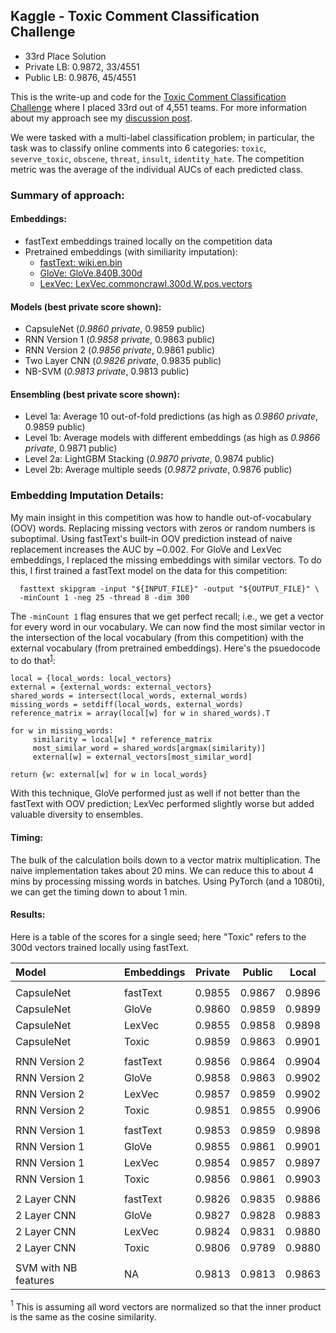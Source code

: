 ## Kaggle - Toxic Comment Classification Challenge

* 33rd Place Solution 
* Private LB: 0.9872, 33/4551
* Public LB: 0.9876, 45/4551

This is the write-up and code for the [Toxic Comment Classification Challenge](https://www.kaggle.com/c/jigsaw-toxic-comment-classification-challenge) where I placed 33rd out of 4,551 teams.  For more information about my approach see my [discussion post](https://www.kaggle.com/c/jigsaw-toxic-comment-classification-challenge/discussion/52666). 

We were tasked with a multi-label classification problem; in particular, the task was to classify online comments into 6 categories: `toxic`, `severve_toxic`, `obscene`, `threat`, `insult`, `identity_hate`.  The competition metric was the average of the individual AUCs of each predicted class.


### Summary of approach:



#### Embeddings: 
   - fastText embeddings trained locally on the competition data
   - Pretrained embeddings (with similiarity imputation): 
      * [fastText: wiki.en.bin](https://fasttext.cc/docs/en/english-vectors.html)
      * [GloVe: GloVe.840B.300d](https://nlp.stanford.edu/projects/glove/) 
      * [LexVec: LexVec.commoncrawl.300d.W.pos.vectors](https://github.com/alexandres/lexvec)

#### Models (best private score shown): 
   - CapsuleNet    (*0.9860 private*,	0.9859 public)
   - RNN Version 1 (*0.9858 private*,	0.9863 public)
   - RNN Version 2 (*0.9856 private*,	0.9861 public)
   - Two Layer CNN (*0.9826 private*,	0.9835 public)
   - NB-SVM (*0.9813 private*, 0.9813 public)
	
#### Ensembling (best private score shown):
   - Level 1a: Average 10 out-of-fold predictions (as high as *0.9860 private*, 0.9859 public)
   - Level 1b: Average models with different embeddings (as high as *0.9866 private*, 0.9871 public)
   - Level 2a: LightGBM Stacking (*0.9870 private*, 0.9874 public)
   - Level 2b: Average multiple seeds (*0.9872 private*, 0.9876 public)
   
### Embedding Imputation Details:


My main insight in this competition was how to handle out-of-vocabulary (OOV) words.  Replacing missing vectors with zeros or random numbers is suboptimal.  Using fastText's built-in OOV prediction instead of naive replacement increases the AUC by ~0.002.  For GloVe and LexVec embeddings, I replaced the missing embeddings with similar vectors. To do this, I first trained a fastText model on the data for this competition:
```
  fasttext skipgram -input "${INPUT_FILE}" -output "${OUTPUT_FILE}" \
  -minCount 1 -neg 25 -thread 8 -dim 300
```
The `-minCount 1` flag ensures that we get perfect recall; i.e., we get a vector for every word in our vocabulary.  We can now find the most similar vector in the intersection of the local vocabulary (from this competition) with the external vocabulary (from pretrained embeddings).  Here's the psuedocode to do that<sup>[1](#footnote1)</sup>:
```
local = {local_words: local_vectors}
external = {external_words: external_vectors}
shared_words = intersect(local_words, external_words)
missing_words = setdiff(local_words, external_words)
reference_matrix = array(local[w] for w in shared_words).T

for w in missing_words:
     similarity = local[w] * reference_matrix
     most_similar_word = shared_words[argmax(similarity)]
     external[w] = external_vectors[most_similar_word]

return {w: external[w] for w in local_words}
```
With this technique, GloVe performed just as well if not better than the fastText with OOV prediction; LexVec performed slightly worse but added valuable diversity to ensembles. 


#### Timing:
The bulk of the calculation boils down to a vector matrix multiplication.  The naive implementation takes about 20 mins. We can reduce this to about 4 mins by processing missing words in batches.  Using PyTorch (and a 1080ti), we can get the timing down to about 1 min. 

#### Results:
Here is a table of the scores for a single seed; here "Toxic" refers to the 300d vectors trained locally using fastText. 


| Model	| Embeddings | Private | Public | Local |
|:------ |:---------- | ------- | ------ | ----- |
|  |
| CapsuleNet	| fastText	| 0.9855	| 0.9867	| 0.9896|
| CapsuleNet	| GloVe	| 0.9860 	| 0.9859	| 0.9899|
| CapsuleNet	| LexVec	| 0.9855	| 0.9858	| 0.9898|
| CapsuleNet	| Toxic	| 0.9859	| 0.9863	| 0.9901|
|  |
| RNN Version 2	| fastText	| 0.9856	| 0.9864	| 0.9904|
| RNN Version 2	| GloVe	| 0.9858 	| 0.9863	| 0.9902|
| RNN Version 2	| LexVec	| 0.9857	| 0.9859	| 0.9902|
| RNN Version 2	| Toxic	| 0.9851	| 0.9855	| 0.9906|
|  |
| RNN Version 1	| fastText	| 0.9853	| 0.9859	| 0.9898|
| RNN Version 1	| GloVe	| 0.9855	| 0.9861	| 0.9901|
| RNN Version 1	| LexVec	| 0.9854	| 0.9857	| 0.9897|
| RNN Version 1	| Toxic	| 0.9856 | 0.9861	| 0.9903|
|  |
| 2 Layer CNN	| fastText	| 0.9826	| 0.9835	| 0.9886|
| 2 Layer CNN	| GloVe 	| 0.9827	| 0.9828	| 0.9883|
| 2 Layer CNN	| LexVec	| 0.9824	| 0.9831	| 0.9880|
| 2 Layer CNN	| Toxic	| 0.9806	| 0.9789	| 0.9880|
|  |
| SVM with NB features	| NA	| 0.9813	| 0.9813	| 0.9863|

<a name="footnote1"><sup>1</sup></a> This is assuming all word vectors are normalized so that the inner product is the same as the cosine similarity.  

